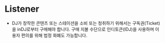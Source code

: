 # Listener

* DJ가 창작한 콘텐츠 또는 스테이션을 소비 또는 청취하기 위해서는 구독권(Ticket)을 inDJ로부터 구매해야 합니다. 구매 지불 수단으로 인디토큰(IDJ)을 사용하며 이용자 편의를 위해 법정 화폐도 가능합니다.&#x20;
